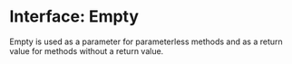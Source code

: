 # Interface: Empty

Empty is used as a parameter for parameterless methods and as a return value for methods without a return value.
